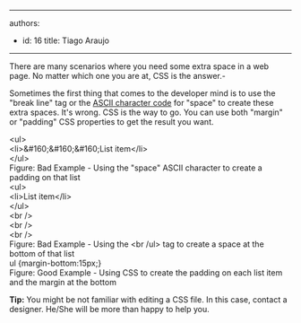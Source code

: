 

---
authors:
  - id: 16
    title: Tiago Araujo
---




<span class='intro'> <p>There are many scenarios where you need some extra space in a web page. No matter which one you are at, CSS is the answer.- </p> </span>

<p>Sometimes the first thing that comes to the developer mind is to use the &quot;break line&quot; tag or the <a href="http&#58;//en.wikipedia.org/wiki/ASCII">ASCII character code</a> for &quot;space&quot; to create these extra spaces. It's wrong. CSS is the way to go. You can use both &quot;margin&quot; or &quot;padding&quot; CSS properties to get the result you want.

</p>
<div class="ms-rteCustom-GreyBox">
&lt;ul&gt;<br>
&lt;li&gt;&amp;#160;&amp;#160;&amp;#160;List item&lt;/li&gt;<br>
&lt;/ul&gt;<br>
</div>
<span class="ms-rteCustom-FigureBad">Figure&#58; Bad Example - Using the &quot;space&quot; ASCII character to create a padding on that list</span>

<div class="ms-rteCustom-GreyBox">
&lt;ul&gt;<br>
&lt;li&gt;List item&lt;/li&gt;<br>
&lt;/ul&gt;<br>
&lt;br /&gt;<br>
&lt;br /&gt;<br>
&lt;br /&gt;
</div>
<span class="ms-rteCustom-FigureBad">Figure&#58; Bad Example - Using the &lt;br /ul&gt; tag to create a space at the bottom of that list</span>

<div class="ms-rteCustom-GreyBox">
ul &#123;margin-bottom&#58;15px;&#125;<br>
</div>
<span class="ms-rteCustom-FigureGood">Figure&#58; Good Example - Using CSS to create the padding on each list item and the margin at the bottom</span>

<p><strong>Tip&#58;</strong> You might be not familiar with editing a CSS file. In this case, contact a designer. He/She will be more than happy to help you.</p>


